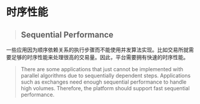 # 时序性能

> ## Sequential Performance

一些应用因为顺序依赖关系的执行步骤而不能使用并发算法实现。比如交易所就需要足够的时序性能来处理很高的交易量。因此，平台需要拥有快速的时序性能。

> There are some applications that just cannot be implemented with parallel algorithms due to sequentially dependent steps. Applications such as exchanges need enough sequential performance to handle high volumes. Therefore, the platform should support fast sequential performance.

